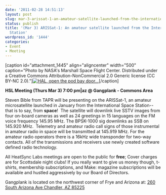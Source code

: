```yaml
---
date: '2011-02-28 14:51:13'
layout: post
slug: mar-3-arissat-1-an-amateur-satellite-launched-from-the-international-space-station
status: publish
title: '(Mar 3) ARISSat-1: An amateur satellite launched from the International Space
  Station'
wordpress_id: '1444'
categories:
- Event
- Meeting
---
```


[caption id="attachment_1445" align="aligncenter" width="500" caption="Photo by NASA's Marshall Space Flight Center.  Distributed under a Creative Commons Attribution-NonCommercial 2.0 Generic license (CC BY-NC 2.0)."][![HAL, open the pod bay door...](http://www.heatsynclabs.org/wp-content/uploads/2011/02/4385039950_1505192542.jpg)](http://www.flickr.com/photos/28634332@N05/4385039950/in/faves-25968780@N03/)[/caption]

**HSL Meeting (Thurs Mar 3) 7:00 pm|az @ Gangplank - Commons Area**

Steven Bible from TAPR will be presenting on the ARISSat-1, an amateur microsatellite launched in January from the International Space Station--that is to say, from **space**!  The satellite will downlink live SSTV images from four on-board cameras as well as 24 greetings in 15 languages on the FM voice frequency 145.95 MHz. The BPSK-1000 sig downlinks as SSB on 145.920 MHz.  Telemetry and amateur radio call signs of those instrumental in amateur radio in space will be transmitted at 145.919 MHz. For the amateur radio operators there is a 16kHz wide transponder for two-way contacts. All of the transmissions and receivers use newly created software defined radio technology.

All HeatSync Labs meetings are open to the public for **free**; Cover charges are for Scottsdale night clubs! If you really want to   give us money though, t-shirts, membership subscriptions, and Make:   magazine subscriptions will be available and hustled aggressively by our   Board of Directors.

Gangplank is located on the northwest corner of Frye and Arizona at:
[260 South Arizona Ave
Chandler, AZ 85225](http://maps.google.com/maps?f=q&source=s_q&hl=en&geocode=&q=260+south+arizona+avenue+chandler+az&sll=33.30078,-111.840713&sspn=0.008035,0.010021&ie=UTF8&hq=&hnear=260+S+Arizona+Ave,+Chandler,+Maricopa,+Arizona+85225&ll=33.299615,-111.841915&spn=0.008035,0.010021&z=16)
